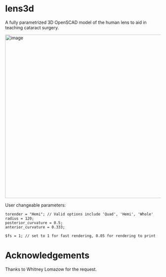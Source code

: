 # lens3d  
A fully parametrized 3D OpenSCAD model of the human lens to aid in teaching cataract surgery.

<img width="528" alt="image" src="https://user-images.githubusercontent.com/245769/236956978-82fcd4da-ae38-4621-9fdf-b098e5cca9f3.png">

User changeable parameters:
```
torender = "Hemi"; // Valid options include 'Quad', 'Hemi', 'Whole'
radius = 120;
posterior_curvature = 0.5;
anterior_curvature = 0.333;

$fs = 1; // set to 1 for fast rendering, 0.05 for rendering to print
```

# Acknowledgements

Thanks to Whitney Lomazow for the request. 
